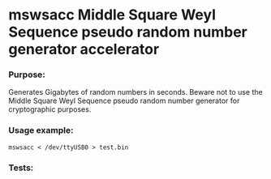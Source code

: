 # mswsacc Middle Square Weyl Sequence pseudo random number generator accelerator

### Purpose:
Generates Gigabytes of random numbers in seconds.
Beware not to use the Middle Square Weyl Sequence pseudo random number generator for cryptographic purposes.

### Usage example:
`mswsacc < /dev/ttyUSB0 > test.bin`

### Tests:
